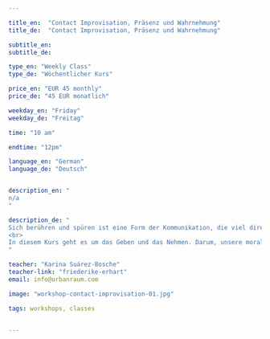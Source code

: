 ```yaml
---

title_en:  "Contact Improvisation, Präsenz und Wahrnehmung"
title_de:  "Contact Improvisation, Präsenz und Wahrnehmung"

subtitle_en:
subtitle_de:

type_en: "Weekly Class"
type_de: "Wöchentlicher Kurs"

price_en: "EUR 45 monthly"
price_de: "45 EUR monatlich"

weekday_en: "Friday"
weekday_de: "Freitag"

time: "10 am"

endtime: "12pm"

language_en: "German"
language_de: "Deutsch"


description_en: "
n/a
"

description_de: "
Sich berühren und spüren ist eine Form der Kommunikation, die viel direkter und unmissverständlicher ist, als man denkt. Contact Improvisation ist ein spontaner Dialog zwischen sensiblem Kontakt und hohem Energieaustausch. Ein Tanz, der auf der Grundlage und in der Verteilung des Gewichts zwischen zwei oder mehreren Personen basiert.
<br>
In diesem Kurs geht es um das Geben und das Nehmen. Darum, unsere moralischen Grenzen zu brechen und einen Dialog der Bewegung zu schaffen. Eine Arbeit, die auch eine Integration und persönliche Recherche der eigenen Bewegungssprache auslöst.
"

teacher: "Karina Suárez-Bosche"
teacher-link: "friederike-erhart"
email: info@urbanraum.com

image: "workshop-contact-improvisation-01.jpg"

tags: workshops, classes


---
```


